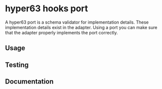 # hyper63 hooks port

A hyper63 port is a schema validator for implementation details. These
implementation details exist in the adapter. Using a port you can make sure that
the adapter properly implements the port correctly.

## Usage

## Testing

## Documentation
